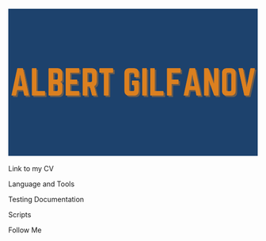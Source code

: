 ![Header](https://github.com/Av3ngard/Av3ngard/blob/main/assets/header.png)


Link to my CV




Language and Tools




Testing Documentation




Scripts




Follow Me